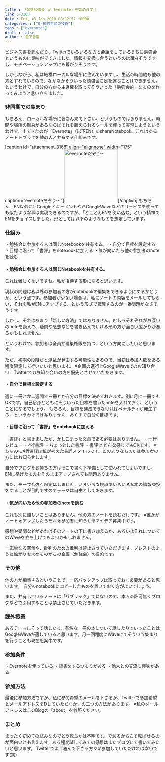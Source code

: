 ```yaml
---
title : 「読書勉強会 in Evernote」を始めます！
link : 3165
date : Fri, 08 Jan 2010 08:32:57 +0000
categories : ["0-知的生産の技術"]
tags : ["evernote"]
draft : false
author : 倉下忠憲
---
```


ビジネス書を読んだり、Twitterでいろいろな方と会話をしているうちに勉強会というものに興味がでてきました。情報を交換し合うというのは面白そうですし、モチベーションアップにも繋がりそうです。

しかしながら、私は結構ローカルな場所に住んでいますし、生活の時間軸も他の方とずれているので、なかなかそういった勉強会に足を運ぶことはできません。というわけで、自分の方から主導権を取ってそういった「勉強会的」なものを作ってみようと思い立ちました。
<h3>非同期での集まり</h3>
もちろん、ローカルな場所に皆さん来て下さい、というものではありません。時間や場所の制約があるならばそれを超えられるツールを使って実現しようというわけで、出てきたのが「Evernote」（以下EN）のshareNotebook。これはあるノートトブックを他の人と共有する仕組みです。

[caption id="attachment_3168" align="alignnone" width="175" caption="evernoteだぞう～"]<img src="https://rashita.net/blog/wp-content/uploads/2010/01/evernote.jpg" alt="evernoteだぞう～" title="evernoteだぞう～" width="175" height="170" class="size-full wp-image-3168" />[/caption]
もちろん、EN以外にもGoogleドキュメントやらGoogleWaveなどのサービスを使っても似たような事は実現できるのですが、「とことんENを使い込む」という精神でENをチョイスしました。形としては以下のようなものを想定しています。
<h3>仕組み</h3>
・勉強会に参加する人は同じNotebookを共有する。
・自分で目標を設定する
・目標に沿って「書評」をnotebookに加える
・気が向いたら他の参加者のnoteを読む
<h4>・勉強会に参加する人は同じNotebookを共有する。</h4>
これは難しくないですね。私が招待する形になると思います。

現状の問題は私以外の参加者の方がnotebookの編集をできるようにするかどうか、という点です。参加者が少ない場合は、私にノートの内容をメールしてもらい、それを私がENにアップする、という形式で管理するのが一番問題がなさそうです。

しかし、それはあまり「新しい方法」ではありません。むしろそれぞれがお互いのnoteを読んで、疑問や感想などを書き込んでいける形の方が面白い広がりがあるかもしれません。

というわけで、参加者は全員が編集権限を持つ、という方向にしたいと思います。

ただ、初期の段階だと混乱が発生する可能性もあるので、当初は参加人数をある程度限定して行いたいと思います。
※企画の進行上GoogleWaveでのお知り合い、Twitterでのお知り合いの方を優先とさせていただきます。
<h4>・自分で目標を設定する</h4>
週に一冊とか二週間で三冊とか自分の目標を決めておきます。別に月に一冊でもOKです。自己紹介とともにそういった目標を書いたnoteを入れておく、ということになるでしょう。
もちろん、目標を達成できなければペナルティが発生する、というわけではありません。あくまで自分の目標です。
<h4>・目標に沿って「書評」をnotebookに加える</h4>
「書評」と書きましたが、かしこまった文章である必要はありません。
・一行レビュー
・4行書評
・ちょっとした書評
・書評
とどんな感じでもOKです。
※ちなみに4行書評は私が考えた書評スタイルです。どのようなものかは参加者の方にはお知らせします。

自分でブログをお持ちの方はそこで書く下準備として使われてもよいですし、ENに挙げたものをそのままアップされても問題ありません。

また、テーマも強く限定はしません。いろいろな視点でいろいろな本の情報交換をすることが目的ですのでテーマは自由としておきます。
<h4>・気が向いたら他の参加者のnoteを読む</h4>
これも別に難しいことはありません。他の方のノートを読むだけです。
※誰かがノートをアップしたらそれを参加者に知らせるアイデア募集中です。

感想や疑問などがあればそのノートの下に書き加えるか、あるいはそれについてのWaveを立ち上げてもよいかもしれません。

一応単なる罵倒や、批判のための批判は禁止させていただきます。ブレストのように拡がりを求めるのがこの企画（勉強会）の目的です。
<h3>その他</h3>
他の方が編集するということで、一応バックアップは取っておく必要があると思います。
自分のnotebookにコピーしたものを置いておく方がよいでしょう。

また、共有しているノートは「パブリック」ではないので、本人の許可無くブログなどで引用することは禁止させていただきます。
<h3>課外授業</h3>
あるテーマにそって話したり、有名な一冊の本について話したりといったことはGoogleWaveが適していると思います。月一回程度にWaveにてそういう集まりを行うことも現在思案中です。
<h3>参加条件</h3>
・Evernoteを使っている
・読書をするつもりがある
・他人との交流に興味がある
<h3>参加方法</h3>
最後に参加方法ですが、私に参加希望のメールを下さるか、Twitterで参加希望とメールアドレスをDしていただくか、の二つの方法があります。
※私のメールアドレスはこのBlogの「about」を参照ください。
<h3>まとめ</h3>
まったく初めての試みなのでどう転ぶかは不明です。であるからこそ転ばせるのが面白いとも言えます。ある程度試してみての感想はまたブログにて書いてみたいと思います。
Twitterでよく絡んで下さる方々が参加していただければ幸いです(笑)